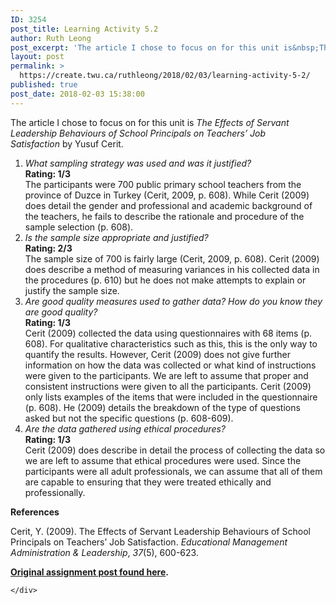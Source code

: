 ```yaml
---
ID: 3254
post_title: Learning Activity 5.2
author: Ruth Leong
post_excerpt: 'The article I chose to focus on for this unit is&nbsp;The Effects of Servant Leadership Behaviours of School Principals on Teachers&rsquo; Job Satisfaction&nbsp;by Yusuf Cerit. What sampling strategy was used and was it justified? Rating: 1/3 The participants were 700 public primary school teachers from the province of Duzce in Turkey (Cerit, 2009, p. 608). [&hellip;]'
layout: post
permalink: >
  https://create.twu.ca/ruthleong/2018/02/03/learning-activity-5-2/
published: true
post_date: 2018-02-03 15:38:00
---
```

The article I chose to focus on for this unit is<em> The Effects of Servant Leadership Behaviours of School Principals on Teachers’ Job Satisfaction</em> by Yusuf Cerit.

<ol>
<li><em>What sampling strategy was used and was it justified?</em><br />
<strong>Rating: 1/3<br />
</strong>The participants were 700 public primary school teachers from the province of Duzce in Turkey (Cerit, 2009, p. 608). While Cerit (2009) does detail the gender and professional and academic background of the teachers, he fails to describe the rationale and procedure of the sample selection (p. 608).</li>
<li><em>Is the sample size appropriate and justified?</em><br />
<strong>Rating: 2/3<br />
</strong>The sample size of 700 is fairly large (Cerit, 2009, p. 608). Cerit (2009) does describe a method of measuring variances in his collected data in the procedures (p. 610) but he does not make attempts to explain or justify the sample size.</li>
<li><em>Are good quality measures used to gather data? How do you know they are good quality?</em><br />
<strong>Rating: 1/3<br />
</strong>Cerit (2009) collected the data using questionnaires with 68 items (p. 608). For qualitative characteristics such as this, this is the only way to quantify the results. However, Cerit (2009) does not give further information on how the data was collected or what kind of instructions were given to the participants. We are left to assume that proper and consistent instructions were given to all the participants. Cerit (2009) only lists examples of the items that were included in the questionnaire (p. 608). He (2009) details the breakdown of the type of questions asked but not the specific questions (p. 608-609).</li>
<li><em>Are the data gathered using ethical procedures?</em><br />
<strong>Rating: 1/3<br />
</strong>Cerit (2009) does describe in detail the process of collecting the data so we are left to assume that ethical procedures were used. Since the participants were all adult professionals, we can assume that all of them are capable to ensuring that they were treated ethically and professionally.</li>
</ol>

<strong>References</strong>

Cerit, Y. (2009). The Effects of Servant Leadership Behaviours of School Principals on Teachers’ Job Satisfaction. <i>Educational Management Administration &amp; Leadership</i>, <i>37</i>(5), 600-623.

<strong><a href="https://create.twu.ca/ldrs591-sp18/unit-5-learning-activities/">Original assignment post found here</a>. </strong>

<div id="themify_builder_content-429" data-postid="429" class="themify_builder_content themify_builder_content-429 themify_builder">

    </div>

<!-- /themify_builder_content -->